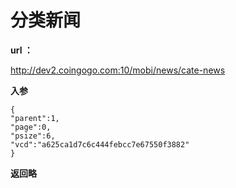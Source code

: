 
# 分类新闻 #

**url ：**

http://dev2.coingogo.com:10/mobi/news/cate-news

**入参**
	
	{
	"parent":1,
	"page":0,
	"psize":6,
	"vcd":"a625ca1d7c6c444febcc7e67550f3882"
	}

**返回略**
